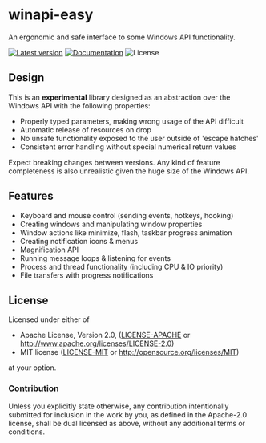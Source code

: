 # winapi-easy
An ergonomic and safe interface to some Windows API functionality.

[![Latest version](https://img.shields.io/crates/v/winapi-easy)](https://crates.io/crates/winapi-easy)
[![Documentation](https://docs.rs/winapi-easy/badge.svg)](https://docs.rs/winapi-easy)
![License](https://img.shields.io/crates/l/winapi-easy)

## Design

This is an **experimental** library designed as an abstraction over the Windows API with the following properties:

* Properly typed parameters, making wrong usage of the API difficult
* Automatic release of resources on drop
* No unsafe functionality exposed to the user outside of 'escape hatches'
* Consistent error handling without special numerical return values

Expect breaking changes between versions. Any kind of feature completeness is also unrealistic given the huge size
of the Windows API.

## Features

* Keyboard and mouse control (sending events, hotkeys, hooking)
* Creating windows and manipulating window properties
* Window actions like minimize, flash, taskbar progress animation
* Creating notification icons & menus
* Magnification API
* Running message loops & listening for events
* Process and thread functionality (including CPU & IO priority)
* File transfers with progress notifications

## License

Licensed under either of

 * Apache License, Version 2.0, ([LICENSE-APACHE](LICENSE-APACHE) or http://www.apache.org/licenses/LICENSE-2.0)
 * MIT license ([LICENSE-MIT](LICENSE-MIT) or http://opensource.org/licenses/MIT)

at your option.

### Contribution

Unless you explicitly state otherwise, any contribution intentionally submitted
for inclusion in the work by you, as defined in the Apache-2.0 license, shall be dual licensed as above, without any
additional terms or conditions.
